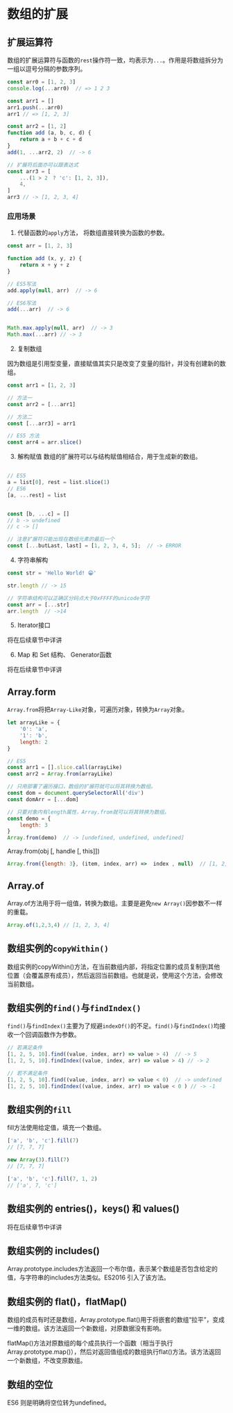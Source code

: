 # 数组的扩展

## 扩展运算符

数组的扩展运算符与函数的`rest`操作符一致，均表示为`...`。作用是将数组拆分为一组以逗号分隔的参数序列。

```js
const arr0 = [1, 2, 3]
console.log(...arr0)  // => 1 2 3

const arr1 = []
arr1.push(...arr0)
arr1 // => [1, 2, 3]

const arr2 = [1, 2]
function add (a, b, c, d) {
    return a + b + c + d
}
add(1, ...arr2, 2)  // -> 6

// 扩展符后面亦可以跟表达式
const arr3 = [
    ...(1 > 2　? 'c': [1, 2, 3]),
    4,
]
arr3 // -> [1, 2, 3, 4]
```

### 应用场景

1. 代替函数的`apply`方法， 将数组直接转换为函数的参数。

```js
const arr = [1, 2, 3]

function add (x, y, z) {
    return x + y + z
}

// ES5写法
add.apply(null, arr)  // -> 6

// ES6写法
add(...arr)  // -> 6


Math.max.apply(null, arr)  // -> 3
Math.max(...arr) // -> 3
```

2. 复制数组

因为数组是引用型变量，直接赋值其实只是改变了变量的指针，并没有创建新的数组。

```js
const arr1 = [1, 2, 3]

// 方法一
const arr2 = [...arr1]

// 方法二
const [...arr3] = arr1

// ES5 方法
const arr4 = arr.slice()

```

3. 解构赋值
数组的扩展符可以与结构赋值相结合，用于生成新的数组。

```js

// ES5
a = list[0], rest = list.slice(1)
// ES6
[a, ...rest] = list


const [b, ...c] = []
// b -> undefined
// c -> []

// 注意扩展符只能出现在数组元素的最后一个
const [...butLast, last] = [1, 2, 3, 4, 5];  // -> ERROR


```

4. 字符串解构

```js
const str = 'Hello World! 😁'

str.length // -> 15

// 字符串结构可以正确区分码点大于0xFFFF的unicode字符
const arr = [...str]
arr.length  // ->14
```

5. Iterator接口

将在后续章节中详讲

6. Map 和 Set 结构、 Generator函数

将在后续章节中详讲


## Array.form

`Array.from`将把`Array-Like`对象，可遍历对象，转换为`Array`对象。

```js
let arrayLike = {
    '0': 'a',
    '1': 'b',
    length: 2
}

// ES5 
const arr1 = [].slice.call(arrayLike)
const arr2 = Array.from(arrayLike)

// 只用部署了遍历接口，数组的扩展符就可以将其转换为数组。
const dom = document.querySelectorAll('div')
const domArr = [...dom]

// 只要对象内有length属性，Array.from就可以将其转换为数组。
const demo = {
    length: 3
}
Array.from(demo)  // -> [undefined, undefined, undefined]

```

Array.from(obj [, handle [, this]])

```js
Array.from({length: 3}, (item, index, arr) =>  index , null)  // [1, 2, 3]

```

## Array.of

Array.of方法用于将一组值，转换为数组。主要是避免`new Array()`因参数不一样的重载。

```js
Array.of(1,2,3,4) // [1, 2, 3, 4]
```

## 数组实例的`copyWithin()`

数组实例的copyWithin()方法，在当前数组内部，将指定位置的成员复制到其他位置（会覆盖原有成员），然后返回当前数组。也就是说，使用这个方法，会修改当前数组。

## 数组实例的`find()`与`findIndex()`
`find()`与`findIndex()`主要为了规避`indexOf()`的不足。`find()`与`findIndex()`均接收一个回调函数作为参数。


```js
// 若满足条件
[1, 2, 5, 10].find((value, index, arr) => value > 4)  // -> 5
[1, 2, 5, 10].findIndex((value, index, arr) => value > 4) // -> 2

// 若不满足条件
[1, 2, 5, 10].find((value, index, arr) => value < 0)  // -> undefined
[1, 2, 5, 10].findIndex((value, index, arr) => value < 0 ) // -> -1
```

## 数组实例的`fill`

fill方法使用给定值，填充一个数组。

```js
['a', 'b', 'c'].fill(7)
// [7, 7, 7]

new Array(3).fill(7)
// [7, 7, 7]

['a', 'b', 'c'].fill(7, 1, 2)
// ['a', 7, 'c']


```

## 数组实例的 entries()，keys() 和 values()

将在后续章节中详讲

## 数组实例的 includes()

Array.prototype.includes方法返回一个布尔值，表示某个数组是否包含给定的值，与字符串的includes方法类似。ES2016 引入了该方法。

## 数组实例的 flat()，flatMap()

数组的成员有时还是数组，Array.prototype.flat()用于将嵌套的数组“拉平”，变成一维的数组。该方法返回一个新数组，对原数据没有影响。

flatMap()方法对原数组的每个成员执行一个函数（相当于执行Array.prototype.map()），然后对返回值组成的数组执行flat()方法。该方法返回一个新数组，不改变原数组。

## 数组的空位

ES6 则是明确将空位转为undefined。